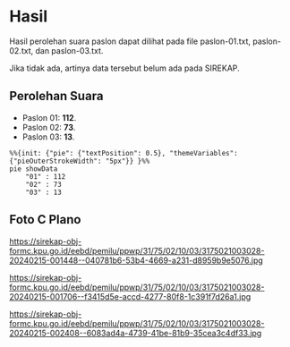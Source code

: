 # Hasil

Hasil perolehan suara paslon dapat dilihat pada file paslon-01.txt, paslon-02.txt, dan paslon-03.txt.

Jika tidak ada, artinya data tersebut belum ada pada SIREKAP.

## Perolehan Suara

 * Paslon 01: **112**.
 * Paslon 02: **73**.
 * Paslon 03: **13**.

```mermaid
%%{init: {"pie": {"textPosition": 0.5}, "themeVariables": {"pieOuterStrokeWidth": "5px"}} }%%
pie showData
    "01" : 112
    "02" : 73
    "03" : 13
```
## Foto C Plano

https://sirekap-obj-formc.kpu.go.id/eebd/pemilu/ppwp/31/75/02/10/03/3175021003028-20240215-001448--040781b6-53b4-4669-a231-d8959b9e5076.jpg

https://sirekap-obj-formc.kpu.go.id/eebd/pemilu/ppwp/31/75/02/10/03/3175021003028-20240215-001706--f3415d5e-accd-4277-80f8-1c391f7d26a1.jpg

https://sirekap-obj-formc.kpu.go.id/eebd/pemilu/ppwp/31/75/02/10/03/3175021003028-20240215-002408--6083ad4a-4739-41be-81b9-35cea3c4df33.jpg
